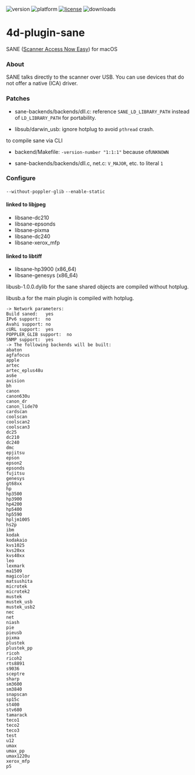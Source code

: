 ![version](https://img.shields.io/badge/version-19%2B-5682DF)
![platform](https://img.shields.io/static/v1?label=platform&message=mac-intel%20|%20mac-arm&color=blue)
[![license](https://img.shields.io/github/license/miyako/4d-plugin-sane)](LICENSE)
![downloads](https://img.shields.io/github/downloads/miyako/4d-plugin-sane/total)

# 4d-plugin-sane
SANE ([Scanner Access Now Easy](http://www.sane-project.org)) for macOS

### About

SANE talks directly to the scanner over USB. You can use devices that do not offer a native (ICA) driver.

### Patches

* sane-backends/backends/dll.c: reference ``SANE_LD_LIBRARY_PATH`` instead of ``LD_LIBRARY_PATH`` for portability.

* libsub/darwin_usb: ignore hotplug to avoid ``pthread`` crash. 

to compile sane via CLI

* backend/Makefile: `-version-number "1:1:1"` because of`UNKNOWN`

* sane-backends/backends/dll.c, net.c: `V_MAJOR`, etc. to literal `1` 

### Configure

`--without-poppler-glib` `--enable-static`

#### linked to libjpeg

* libsane-dc210
* libsane-epsonds
* libsane-pixma
* libsane-dc240
* libsane-xerox_mfp

#### linked to libtiff

* libsane-hp3900 (x86_64)
* libsane-genesys (x86_64)

libusb-1.0.0.dylib for the sane shared objects are compiled without hotplug.

libusb.a for the main plugin is compiled with hotplug.

```
-> Network parameters:
Build saned:   yes
IPv6 support:  no
Avahi support: no
cURL support:  yes
POPPLER_GLIB support:  no
SNMP support:  yes
-> The following backends will be built:
abaton 
agfafocus 
apple 
artec 
artec_eplus48u 
as6e 
avision 
bh 
canon 
canon630u 
canon_dr 
canon_lide70 
cardscan 
coolscan 
coolscan2 
coolscan3 
dc25 
dc210 
dc240 
dmc 
epjitsu 
epson 
epson2 
epsonds 
fujitsu 
genesys 
gt68xx 
hp 
hp3500 
hp3900 
hp4200 
hp5400 
hp5590 
hpljm1005 
hs2p 
ibm 
kodak 
kodakaio 
kvs1025 
kvs20xx 
kvs40xx 
leo 
lexmark 
ma1509 
magicolor 
matsushita 
microtek 
microtek2 
mustek 
mustek_usb 
mustek_usb2 
nec 
net 
niash 
pie 
pieusb 
pixma 
plustek 
plustek_pp 
ricoh 
ricoh2 
rts8891 
s9036 
sceptre 
sharp 
sm3600 
sm3840 
snapscan 
sp15c 
st400 
stv680 
tamarack 
teco1 
teco2 
teco3 
test 
u12 
umax 
umax_pp 
umax1220u 
xerox_mfp 
p5 
```
